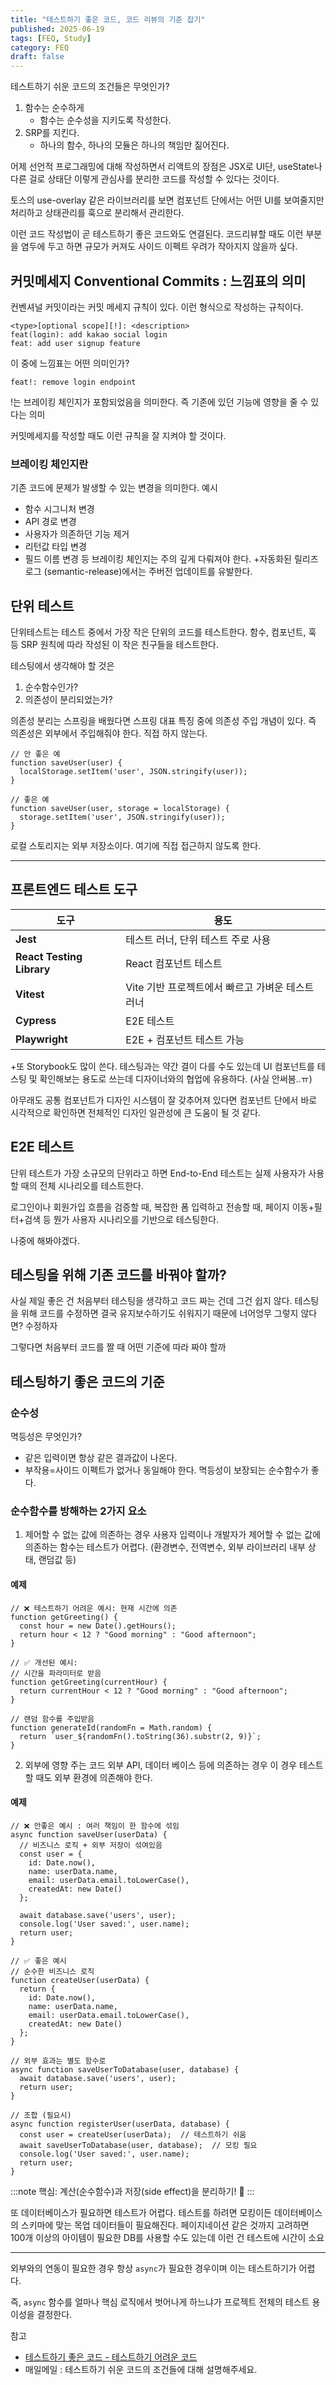```yaml
---
title: "테스트하기 좋은 코드, 코드 리뷰의 기준 잡기"
published: 2025-06-19
tags: [FEQ, Study]
category: FEQ
draft: false
---
```


테스트하기 쉬운 코드의 조건들은 무엇인가?
1. 함수는 순수하게
	- 함수는 순수성을 지키도록 작성한다.
2. SRP를 지킨다.
	- 하나의 함수, 하나의 모듈은 하나의 책임만 짊어진다.

어제 선언적 프로그래밍에 대해 작성하면서
리액트의 장점은 JSX로 UI단, useState나 다른 걸로 상태단
이렇게 관심사를 분리한 코드를 작성할 수 있다는 것이다.

토스의 use-overlay 같은 라이브러리를 보면 컴포넌트 단에서는
어떤 UI를 보여줄지만 처리하고 상태관리를 훅으로 분리해서 관리한다.

이런 코드 작성법이 곧 테스트하기 좋은 코드와도 연결된다.
코드리뷰할 때도 이런 부분을 염두에 두고 하면 
규모가 커져도 사이드 이펙트 우려가 작아지지 않을까 싶다.

## 커밋메세지 Conventional Commits : 느낌표의 의미
컨벤셔널 커밋이라는 커밋 메세지 규칙이 있다.
이런 형식으로 작성하는 규칙이다.
```
<type>[optional scope][!]: <description>
feat(login): add kakao social login
feat: add user signup feature
```
이 중에 느낌표는 어떤 의미인가?
```
feat!: remove login endpoint
```

!는 브레이킹 체인지가 포함되었음을 의미한다.
즉 기존에 있던 기능에 영향을 줄 수 있다는 의미

커밋메세지를 작성할 때도 이런 규칙을 잘 지켜야 할 것이다.

### 브레이킹 체인지란
기존 코드에 문제가 발생할 수 있는 변경을 의미한다.
예시
- 함수 시그니처 변경
- API 경로 변경
- 사용자가 의존하던 기능 제거
- 리턴값 타입 변경
- 필드 이름 변경 등
브레이킹 체인지는 주의 깊게 다뤄져야 한다.
+자동화된 릴리즈 로그 (semantic-release)에서는 주버전 업데이트를 유발한다.


## 단위 테스트
단위테스트는 테스트 중에서 가장 작은 단위의 코드를 테스트한다.
함수, 컴포넌트, 훅 등 SRP 원칙에 따라 작성된 이 작은 친구들을 테스트한다.

테스팅에서 생각해야 할 것은
1. 순수함수인가?
2. 의존성이 분리되었는가?

의존성 분리는 스프링을 배웠다면 스프링 대표 특징 중에 의존성 주입 개념이 있다.
즉 의존성은 외부에서 주입해줘야 한다. 직접 하지 않는다.

```
// 안 좋은 예
function saveUser(user) {
  localStorage.setItem('user', JSON.stringify(user));
}

// 좋은 예
function saveUser(user, storage = localStorage) {
  storage.setItem('user', JSON.stringify(user));
}

```
로컬 스토리지는 외부 저장소이다. 여기에 직접 접근하지 않도록 한다.

---

## 프론트엔드 테스트 도구
| 도구                        | 용도                            |
| ------------------------- | ----------------------------- |
| **Jest**                  | 테스트 러너, 단위 테스트 주로 사용          |
| **React Testing Library** | React 컴포넌트 테스트                |
| **Vitest**                | Vite 기반 프로젝트에서 빠르고 가벼운 테스트 러너 |
| **Cypress**               | E2E 테스트                       |
| **Playwright**            | E2E + 컴포넌트 테스트 가능             |

+또 Storybook도 많이 쓴다. 테스팅과는 약간 결이 다를 수도 있는데
UI 컴포넌트를 테스팅 및 확인해보는 용도로 쓰는데 디자이너와의 협업에 유용하다. (사실 안써봄..ㅠ)

아무래도 공통 컴포넌트가 디자인 시스템이 잘 갖추어져 있다면 컴포넌트 단에서 바로 시각적으로 확인하면 전체적인 디자인 일관성에 큰 도움이 될 것 같다.

## E2E 테스트
단위 테스트가 가장 소규모의 단위라고 하면 End-to-End 테스트는 실제 사용자가 사용할 때의 전체 시나리오를 테스트한다.

로그인이나 회원가입 흐름을 검증할 때, 복잡한 폼 입력하고 전송할 때, 페이지 이동+필터+검색 등 뭔가 사용자 시나리오를 기반으로 테스팅한다.

나중에 해봐야겠다. 

## 테스팅을 위해 기존 코드를 바꿔야 할까?
사실 제일 좋은 건 처음부터 테스팅을 생각하고 코드 짜는 건데 그건 쉽지 않다.
테스팅을 위해 코드를 수정하면 결국 유지보수하기도 쉬워지기 때문에 너어엉무 그렇지 않다면? 수정하자

그렇다면 처음부터 코드를 짤 때 어떤 기준에 따라 짜야 할까

## 테스팅하기 좋은 코드의 기준
### 순수성
멱등성은 무엇인가?
- 같은 입력이면 항상 같은 결과값이 나온다.
- 부작용=사이드 이펙트가 없거나 동일해야 한다.
멱등성이 보장되는 순수함수가 좋다.

### 순수함수를 방해하는 2가지 요소
1. 제어할 수 없는 값에 의존하는 경우
사용자 입력이나 개발자가 제어할 수 없는 값에 의존하는 함수는 테스트가 어렵다.
(환경변수, 전역변수, 외부 라이브러리 내부 상태, 랜덤값 등)

#### 예제
```
// ❌ 테스트하기 어려운 예시: 현재 시간에 의존
function getGreeting() {
  const hour = new Date().getHours();
  return hour < 12 ? "Good morning" : "Good afternoon";
}

// ✅ 개선된 예시:
// 시간을 파라미터로 받음
function getGreeting(currentHour) {
  return currentHour < 12 ? "Good morning" : "Good afternoon";
}

// 랜덤 함수를 주입받음
function generateId(randomFn = Math.random) {
  return `user_${randomFn().toString(36).substr(2, 9)}`;
}
```

2. 외부에 영향 주는 코드
외부 API, 데이터 베이스 등에 의존하는 경우 
이 경우 테스트할 때도 외부 환경에 의존해야 한다.

#### 예제

```
// ❌ 안좋은 예시 : 여러 책임이 한 함수에 섞임
async function saveUser(userData) {
  // 비즈니스 로직 + 외부 저장이 섞여있음
  const user = {
    id: Date.now(),
    name: userData.name,
    email: userData.email.toLowerCase(),
    createdAt: new Date()
  };
  
  await database.save('users', user);
  console.log('User saved:', user.name);
  return user;
}
```

```
// ✅ 좋은 예시
// 순수한 비즈니스 로직
function createUser(userData) {
  return {
    id: Date.now(),
    name: userData.name,
    email: userData.email.toLowerCase(),
    createdAt: new Date()
  };
}

// 외부 효과는 별도 함수로
async function saveUserToDatabase(user, database) {
  await database.save('users', user);
  return user;
}

// 조합 (필요시)
async function registerUser(userData, database) {
  const user = createUser(userData);  // 테스트하기 쉬움
  await saveUserToDatabase(user, database);  // 모킹 필요
  console.log('User saved:', user.name);
  return user;
}
```

:::note
핵심: 계산(순수함수)과 저장(side effect)을 분리하기! 🎯
:::

또 데이터베이스가 필요하면 테스트가 어렵다.
테스트를 하려면 모킹이든 데이터베이스의 스키마에 맞는 목업 데이터들이 필요해진다.
페이지네이션 같은 것까지 고려하면 100개 이상의 아이템이 필요한 DB를 사용할 수도 있는데 이런 건 테스트에 시간이 소요

---

외부와의 연동이 필요한 경우 항상 `async`가 필요한 경우이며 이는 테스트하기가 어렵다.

즉, `async` 함수를 얼마나 핵심 로직에서 벗어나게 하느냐가 프로젝트 전체의 테스트 용이성을 결정한다.


참고
- [테스트하기 좋은 코드 - 테스트하기 어려운 코드](https://jojoldu.tistory.com/674)
- 매일메일 : 테스트하기 쉬운 코드의 조건들에 대해 설명해주세요.
